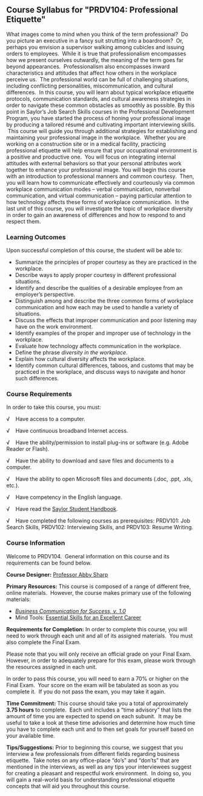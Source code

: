 Course Syllabus for "PRDV104: Professional Etiquette"
-----------------------------------------------------

What images come to mind when you think of the term professional?  Do
you picture an executive in a fancy suit strutting into a boardroom? 
Or, perhaps you envision a supervisor walking among cubicles and issuing
orders to employees.  While it is true that professionalism encompasses
how we present ourselves outwardly, the meaning of the term goes far
beyond appearances.  Professionalism also encompasses inward
characteristics and attitudes that affect how others in the workplace
perceive us.  The professional world can be full of challenging
situations, including conflicting personalities, miscommunication, and
cultural differences.  In this course, you will learn about typical
workplace etiquette protocols, communication standards, and cultural
awareness strategies in order to navigate these common obstacles as
smoothly as possible. By this point in Saylor’s Job Search Skills
courses in the Professional Development Program, you have started the
process of honing your professional image by producing a tailored résumé
and cultivating important interviewing skills.  This course will guide
you through additional strategies for establishing and maintaining your
professional image in the workplace.  Whether you are working on a
construction site or in a medical facility, practicing professional
etiquette will help ensure that your occupational environment is a
positive and productive one.  You will focus on integrating internal
attitudes with external behaviors so that your personal attributes work
together to enhance your professional image. You will begin this course
with an introduction to professional manners and common courtesy.  Then,
you will learn how to communicate effectively and courteously via common
workplace communication modes – verbal communication, nonverbal
communication, and virtual communication – paying particular attention
to how technology affects these forms of workplace communication.  In
the last unit of this course, you will investigate the topic of
workplace diversity in order to gain an awareness of differences and how
to respond to and respect them.

### Learning Outcomes

Upon successful completion of this course, the student will be able to:

-   Summarize the principles of proper courtesy as they are practiced in
    the workplace.
-   Describe ways to apply proper courtesy in different professional
    situations.
-   Identify and describe the qualities of a desirable employee from an
    employer’s perspective.
-   Distinguish among and describe the three common forms of workplace
    communication and how each may be used to handle a variety of
    situations.
-   Discuss the effects that improper communication and poor listening
    may have on the work environment.
-   Identify examples of the proper and improper use of technology in
    the workplace.
-   Evaluate how technology affects communication in the workplace.
-   Define the phrase *diversity in the workplace*.
-   Explain how cultural diversity affects the workplace.
-   Identify common cultural differences, taboos, and customs that may
    be practiced in the workplace, and discuss ways to navigate and
    honor such differences.

### Course Requirements

In order to take this course, you must:  
  
 √    Have access to a computer.  
  
 √    Have continuous broadband Internet access.  
  
 √    Have the ability/permission to install plug-ins or software (e.g.
Adobe Reader or Flash).  
  
 √    Have the ability to download and save files and documents to a
computer.  
  
 √    Have the ability to open Microsoft files and documents (.doc,
.ppt, .xls, etc.).  
  
 √    Have competency in the English language.  
  
 √    Have read the [Saylor Student
Handbook](http://www.saylor.org/site/wp-content/uploads/2012/05/Saylor-StudentHandbook.pdf).  
  
 √    Have completed the following courses as prerequisites: PRDV101:
Job Search Skills, PRDV102: Interviewing Skills, and PRDV103: Resume
Writing.

### Course Information

Welcome to PRDV104.  General information on this course and its
requirements can be found below.  
  
 **Course Designer:** [Professor Abby
Sharp](http://www.saylor.org/faculty-o-t/#ProfessorAbbySharp)  
  
 **Primary Resources:** This course is composed of a range of different
free, online materials.  However, the course makes primary use of the
following materials:

-   [*Business Communication for Success, v.
    1.0*](http://www.saylor.org/site/textbooks/Business%20Communication%20for%20Success.pdf)
-   Mind Tools: [Essential Skills for an Excellent
    Career](http://www.mindtools.com/fulltoolkit.htm)

**Requirements for Completion:** In order to complete this course, you
will need to work through each unit and all of its assigned materials. 
You must also complete the Final Exam.  
  
 Please note that you will only receive an official grade on your Final
Exam.  However, in order to adequately prepare for this exam, please
work through the resources assigned in each unit.  
  
 In order to pass this course, you will need to earn a 70% or higher on
the Final Exam.  Your score on the exam will be tabulated as soon as you
complete it.  If you do not pass the exam, you may take it again.  
  
 **Time Commitment:** This course should take you a total of
approximately **3.75 hours** to complete.  Each unit includes a “time
advisory” that lists the amount of time you are expected to spend on
each subunit.  It may be useful to take a look at these time advisories
and determine how much time you have to complete each unit and to then
set goals for yourself based on your available time.  
  
 **Tips/Suggestions:** Prior to beginning this course, we suggest that
you interview a few professionals from different fields regarding
business etiquette.  Take notes on any office-place “do’s” and “don’ts”
that are mentioned in the interviews, as well as any tips your
interviewees suggest for creating a pleasant and respectful work
environment.  In doing so, you will gain a real-world basis for
understanding professional etiquette concepts that will aid you
throughout this course.  
  

